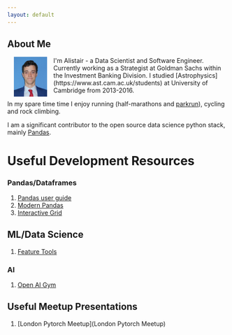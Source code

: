 ```yaml
---
layout: default
---
```


## About Me
<div class="pull-left"><img height="15%" width="15%" style="float: left" hspace="15" src="./assets/images/me.jpg"></div>
I'm Alistair - a Data Scientist and Software Engineer. Currently working as a Strategist at Goldman Sachs within the Investment Banking Division. I studied [Astrophysics](https://www.ast.cam.ac.uk/students) at University of Cambridge from 2013-2016.

In my spare time time I enjoy running (half-marathons and [parkrun](https://www.parkrun.org.uk/)), cycling and rock climbing.

I am a significant contributor to the open source data science python stack, mainly [Pandas](https://github.com/pandas-dev/pandas).

# Useful Development Resources

### Pandas/Dataframes

1. [Pandas user guide](https://pandas.pydata.org/pandas-docs/stable/user_guide/index.html)
2. [Modern Pandas](https://tomaugspurger.github.io/modern-8-scaling.html)
3. [Interactive Grid](https://github.com/quantopian/qgrid)

## ML/Data Science

1. [Feature Tools](https://docs.featuretools.com)

### AI

1. [Open AI Gym](https://gym.openai.com/)

## Useful Meetup Presentations
1. [London Pytorch Meetup](London Pytorch Meetup)
